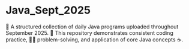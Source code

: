 # Java_Sept_2025
📂 A structured collection of daily Java programs uploaded throughout September 2025. 🚀 This repository demonstrates consistent coding practice, 🧑‍💻 problem-solving, and application of core Java concepts ☕.
